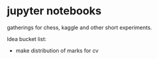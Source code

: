 # jupyter notebooks
gatherings for chess, kaggle and other short experiments.

Idea bucket list:
- make distribution of marks for cv

